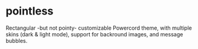 # pointless
Rectangular -but not pointy- customizable Powercord theme, with multiple skins (dark &amp; light mode), support for backround images, and message bubbles.
